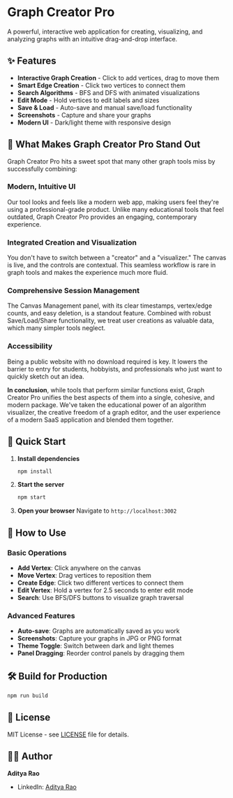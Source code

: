 # Graph Creator Pro

A powerful, interactive web application for creating, visualizing, and analyzing graphs with an intuitive drag-and-drop interface.

## ✨ Features

- **Interactive Graph Creation** - Click to add vertices, drag to move them
- **Smart Edge Creation** - Click two vertices to connect them
- **Search Algorithms** - BFS and DFS with animated visualizations
- **Edit Mode** - Hold vertices to edit labels and sizes
- **Save & Load** - Auto-save and manual save/load functionality
- **Screenshots** - Capture and share your graphs
- **Modern UI** - Dark/light theme with responsive design

## 🌟 What Makes Graph Creator Pro Stand Out

Graph Creator Pro hits a sweet spot that many other graph tools miss by successfully combining:

### **Modern, Intuitive UI**
Our tool looks and feels like a modern web app, making users feel they're using a professional-grade product. Unlike many educational tools that feel outdated, Graph Creator Pro provides an engaging, contemporary experience.

### **Integrated Creation and Visualization**
You don't have to switch between a "creator" and a "visualizer." The canvas is live, and the controls are contextual. This seamless workflow is rare in graph tools and makes the experience much more fluid.

### **Comprehensive Session Management**
The Canvas Management panel, with its clear timestamps, vertex/edge counts, and easy deletion, is a standout feature. Combined with robust Save/Load/Share functionality, we treat user creations as valuable data, which many simpler tools neglect.

### **Accessibility**
Being a public website with no download required is key. It lowers the barrier to entry for students, hobbyists, and professionals who just want to quickly sketch out an idea.

**In conclusion**, while tools that perform similar functions exist, Graph Creator Pro unifies the best aspects of them into a single, cohesive, and modern package. We've taken the educational power of an algorithm visualizer, the creative freedom of a graph editor, and the user experience of a modern SaaS application and blended them together.

## 🚀 Quick Start

1. **Install dependencies**
   ```bash
   npm install
   ```

2. **Start the server**
   ```bash
   npm start
   ```

3. **Open your browser**
   Navigate to `http://localhost:3002`

## 🎯 How to Use

### Basic Operations
- **Add Vertex**: Click anywhere on the canvas
- **Move Vertex**: Drag vertices to reposition them
- **Create Edge**: Click two different vertices to connect them
- **Edit Vertex**: Hold a vertex for 2.5 seconds to enter edit mode
- **Search**: Use BFS/DFS buttons to visualize graph traversal

### Advanced Features
- **Auto-save**: Graphs are automatically saved as you work
- **Screenshots**: Capture your graphs in JPG or PNG format
- **Theme Toggle**: Switch between dark and light themes
- **Panel Dragging**: Reorder control panels by dragging them

## 🛠️ Build for Production

```bash
npm run build
```

## 📝 License

MIT License - see [LICENSE](LICENSE) file for details.

## 👨‍💻 Author

**Aditya Rao**
- LinkedIn: [Aditya Rao](https://www.linkedin.com/in/-aditya-rao/) 